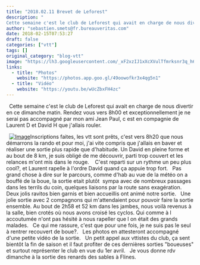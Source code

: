 ```yaml
---
title: "2018.02.11 Brevet de Leforest"
description: " 
Cette semaine c'est le club de Leforest qui avait en charge de nous divertir en ce dimanche matin. Rendez vous vers 8h00 et exceptionnellement je ne serai pas accompagné par mon ami Jean Paul, c est en compagnie de Laurent D et David H que j'allais rouler."
author: "sebastien.smets@fr.bureauveritas.com"
date: 2018-02-15T07:53:27
draft: false
categories: ["vtt"]
tags: []
original_category: "blog-vtt"
image: "https://lh3.googleusercontent.com/_xF2xzIJ1xXcXVulTfmrksnr3q_h60aGXrABpaUX0qbZlT69jcapYXIwjWfz5LMpnZg5t-qrcFfEgvIxUdsF6XZhf0WKfeh4x2WOWr6OK3R0IcHlxCBT_-QzHDsmuBnKkiBd7imyMq7kdy2YY2kIoHNYUMieuMhOUo7nDt7WReWjQRZ7ujjLXyrRCBNEkAVZxD8kLLRTX4qRSu9p_Mq5V4Z-JkM8pZ99-7QGD7qdmXNNYZelqJpzzMLwn-n_dAf5ianK3gDYvVDzDoICvwH0v74XhS6HajaBiTFH3IFc1Bu6DMqLDuL-abzVg8tUF9tHITPADklTj6ieqHjmTWr3BitmW5VchqmUcD_fH5B85qqhX1OfO5LcSb90htgCaVG2wYyVro6-iuul0gLnqCZYYIMp41M49xxqwZP1dDQnUQxu5GwiAnDzphTFoJBuu0qZLtSUgbCAiFBQjn-OGGum40Coo6JDOjlbGOWc2BzddAMbnK0vJhRtqLp8_XLYTp-Yu7oWLFmD2C1L0CKKT-pQet7tvqEYbbduXdxkWlkbhZjqjotw_LiKLaA7b36vDPp0KJauz7n748h7vMJnksvvneYJLWeYghUq746B3L8d9qJXndAWEZ3d0rae6SOCLE3Sv4hKDN8Jrl_JuEq8Qkf_aEtT_gUMrmVcGQ=w516-h688-no"
links:
  - title: "Photos"
    website: "https://photos.app.goo.gl/49oowofkr3x4qg5n1"
  - title: "Vidéo"
    website: "https://youtu.be/wUcZbxFH4zc"
---
```


&nbsp;
Cette semaine c'est le club de Leforest qui avait en charge de nous divertir en ce dimanche matin. Rendez vous vers 8h00 et exceptionnellement je ne serai pas accompagné par mon ami Jean Paul, c est en compagnie de Laurent D et David H que j'allais rouler.

<!--more-->

&nbsp;
[![Image](https://lh3.googleusercontent.com/FS2clrhxbSfazuhbxFtLDvJBO54-HPtiGX9VL1TmYAJ-e9zWu9OOWUj7_B-HGrN64lkzdd_kwjNYy1lSvlvYS0jcmq0dIJqhgpHJsEg19Vx9Cb92odKf7PUORtsSBw-T8t1NwcU5hDkSODg4tyYdNwvYmF-qTrVFbA8G6p94FH6lzsBh6oMuO1qSbaHaTozy3vWwsU7GrDg9Wl6NyJoRFiV2_mRWEWxGsvh7UvfBxO6uZoHXUunTm7w16CgBu4ijTaPQwtkiOwN85wSF4M2mYsp38U-ixfExeFZYr09WCTE8foUS6jlY65q_F5OLEeNLVOg0G3L1DAVKk1yXTmk8RMeuQshiyxvSoS0eQYpXWqaGZgx5B9tAINwj_r3rML6VJPkSYbupaQdINl40NdheNgY3ZMmQGDSnw1xiYsnVmnDMkrmMG6tb8FIQrLJMptGIOA9VJ5PyebS7R7q2n-mf8-AM9DD2w19vLHmY_WSu-lAmBIywQefee9bLsRw915IS8AqRMVjqIcs0YSqTDegHvEQAc-zEz3PWyJ6_cs7PjIVOG8RbsAB8dHV_BYI-gFmC5uhT0keDfky9UMADKgh02l-tj5ICRNvqHaGpdiFxrtYpn31k_UBjdus56gDJjEDkmPmvxNzT_xk9RhRkIoyxmGvTMRggMrZIqA=w516-h688-no)](https://lh3.googleusercontent.com/FS2clrhxbSfazuhbxFtLDvJBO54-HPtiGX9VL1TmYAJ-e9zWu9OOWUj7_B-HGrN64lkzdd_kwjNYy1lSvlvYS0jcmq0dIJqhgpHJsEg19Vx9Cb92odKf7PUORtsSBw-T8t1NwcU5hDkSODg4tyYdNwvYmF-qTrVFbA8G6p94FH6lzsBh6oMuO1qSbaHaTozy3vWwsU7GrDg9Wl6NyJoRFiV2_mRWEWxGsvh7UvfBxO6uZoHXUunTm7w16CgBu4ijTaPQwtkiOwN85wSF4M2mYsp38U-ixfExeFZYr09WCTE8foUS6jlY65q_F5OLEeNLVOg0G3L1DAVKk1yXTmk8RMeuQshiyxvSoS0eQYpXWqaGZgx5B9tAINwj_r3rML6VJPkSYbupaQdINl40NdheNgY3ZMmQGDSnw1xiYsnVmnDMkrmMG6tb8FIQrLJMptGIOA9VJ5PyebS7R7q2n-mf8-AM9DD2w19vLHmY_WSu-lAmBIywQefee9bLsRw915IS8AqRMVjqIcs0YSqTDegHvEQAc-zEz3PWyJ6_cs7PjIVOG8RbsAB8dHV_BYI-gFmC5uhT0keDfky9UMADKgh02l-tj5ICRNvqHaGpdiFxrtYpn31k_UBjdus56gDJjEDkmPmvxNzT_xk9RhRkIoyxmGvTMRggMrZIqA=w516-h688-no)Inscriptions faites, les vtt sont prêts, c'est vers 8h20 que nous démarrons la rando et pour moi, j'ai vite compris que j'allais en baver et réaliser une sortie plus rapide que d'habitude. Un David en pleine forme et au bout de 8 km, je suis obligé de me découvrir, parti trop couvert et les relances m'ont mis dans le rouge.&nbsp;
&nbsp;
C'est reparti sur un rythme un peu plus cool?, et Laurent rapelle à l'ordre David quand ça appuie trop fort.
&nbsp;
Pas grand chose à dire sur le parcours, comme d'hab au vue de la météo on a bouffé de la boue, la sortie etait plutôt &nbsp;sympa avec de nombreux passages dans les terrils du coin, quelques liaisons par la route sans exagération.
&nbsp;
Deux jolis ravitos bien garnis et bien accueillis ont animé notre sortie.
&nbsp;
Une jolie sortie avec 2 compagnons qui m'attendaient pour pouvoir faire la sortie ensemble. Au bout de 2h58 et 52 km dans les jambes, nous voilà revenus à la salle, bien crotés où nous avons croisé les cyclos. Qui comme à l accoutumée n'ont pas hésité à nous rapeller que l on était des grands malades.
&nbsp;
Ce qui me rassure, c'est que pour une fois, je ne suis pas le seul à rentrer recouvert de boue?.
&nbsp;
Les photos en attesteront accompagné d'une petite vidéo de la sortie.
&nbsp;
Un petit appel aux vttistes du club, ça sent bientôt la fin de saison et il faut profiter de ces dernières sorties "boueuses" et surtout représenter le club en vue du 1er avril.
&nbsp;
Je vous donne rdv dimanche à la sortie des renards des sables à Flines.
